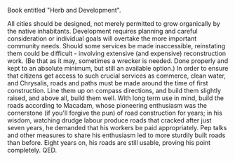 Book entitled "Herb and Development".

All cities should be designed, not merely permitted to grow organically by the
native inhabitants. Development requires planning and careful consideration or
individual goals will overtake the more important community needs. Should some
services be made inaccessible, reinstating them could be difficult - involving
extensive (and expensive) reconstruction work. (Be that as it may, sometimes a
wrecker is needed. Done properly and kept to an absolute minimum, but still an
available option.) In order to ensure that citizens get access to such crucial
services as commerce, clean water, and Chrysalis, roads and paths must be made
around the time of first construction. Line them up on compass directions, and
build them slightly raised, and above all, build them well. With long term use
in mind, build the roads according to Macadam, whose pioneering enthusiasm was
the cornerstone (if you'll forgive the pun) of road construction for years; in
his wisdom, watching drudge labour produce roads that cracked after just seven
years, he demanded that his workers be paid appropriately. Pep talks and other
measures to share his enthusiasm led to more sturdily built roads than before.
Eight years on, his roads are still usable, proving his point completely. QED.
